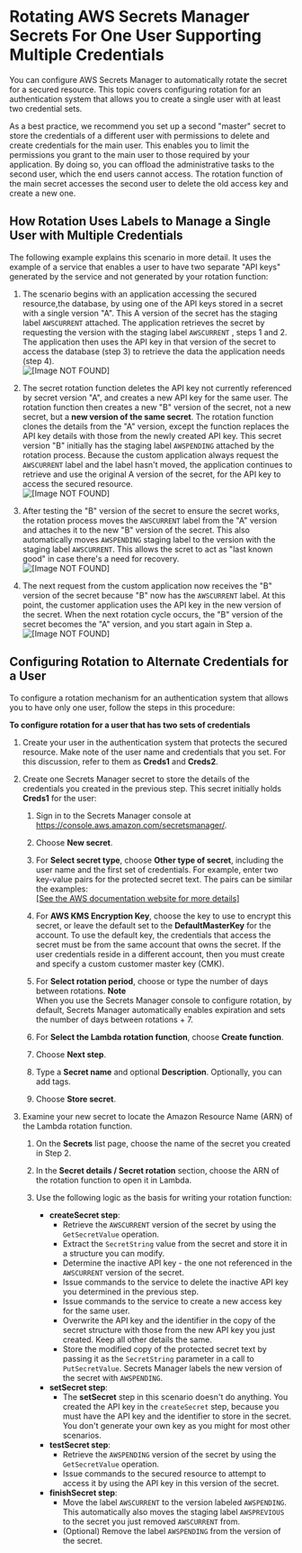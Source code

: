 # Rotating AWS Secrets Manager Secrets For One User Supporting Multiple Credentials<a name="rotating-secrets-one-user-multiple-passwords"></a>

You can configure AWS Secrets Manager to automatically rotate the secret for a secured resource\. This topic covers configuring rotation for an authentication system that allows you to create a single user with at least two credential sets\. 

As a best practice, we recommend you set up a second "master" secret to store the credentials of a different user with permissions to delete and create credentials for the main user\. This enables you to limit the permissions you grant to the main user to those required by your application\. By doing so, you can offload the administrative tasks to the second user, which the end users cannot access\. The rotation function of the main secret accesses the second user to delete the old access key and create a new one\. 

## How Rotation Uses Labels to Manage a Single User with Multiple Credentials<a name="about-labels-one-user-multiple-passwords"></a>

The following example explains this scenario in more detail\. It uses the example of a service that enables a user to have two separate "API keys" generated by the service and not generated by your rotation function:

1. The scenario begins with an application accessing the secured resource,the database, by using one of the API keys stored in a secret with a single version "A"\. This A version of the secret has the staging label `AWSCURRENT` attached\. The application retrieves the secret by requesting the version with the staging label `AWSCURRENT` , steps 1 and 2\. The application then uses the API key in that version of the secret to access the database \(step 3\) to retrieve the data the application needs \(step 4\)\.  
![\[Image NOT FOUND\]](http://docs.aws.amazon.com/secretsmanager/latest/userguide/images/secret-rotate-1a.png)

1. The secret rotation function deletes the API key not currently referenced by secret version "A", and creates a new API key for the same user\. The rotation function then creates a new "B" version of the secret, not a new secret, but a **new version of the same secret**\. The rotation function clones the details from the "A" version, except the function replaces the API key details with those from the newly created API key\. This secret version "B" initially has the staging label `AWSPENDING` attached by the rotation process\. Because the custom application always request the `AWSCURRENT` label and the label hasn't moved, the application continues to retrieve and use the original A version of the secret, for the API key to access the secured resource\.   
![\[Image NOT FOUND\]](http://docs.aws.amazon.com/secretsmanager/latest/userguide/images/secret-rotate-1b.png)

1. After testing the "B" version of the secret to ensure the secret works, the rotation process moves the `AWSCURRENT` label from the "A" version and attaches it to the new "B" version of the secret\. This also automatically moves `AWSPENDING` staging label to the version with the staging label `AWSCURRENT`\. This allows the scret to act as "last known good" in case there's a need for recovery\.  
![\[Image NOT FOUND\]](http://docs.aws.amazon.com/secretsmanager/latest/userguide/images/secret-rotate-1c.png)

1. The next request from the custom application now receives the "B" version of the secret because "B" now has the `AWSCURRENT` label\. At this point, the customer application uses the API key in the new version of the secret\. When the next rotation cycle occurs, the "B" version of the secret becomes the "A" version, and you start again in Step a\.  
![\[Image NOT FOUND\]](http://docs.aws.amazon.com/secretsmanager/latest/userguide/images/secret-rotate-1d.png)

## Configuring Rotation to Alternate Credentials for a User<a name="configure-rotating-password-only"></a>

To configure a rotation mechanism for an authentication system that allows you to have only one user, follow the steps in this procedure:

**To configure rotation for a user that has two sets of credentials**

1. Create your user in the authentication system that protects the secured resource\. Make note of the user name and credentials that you set\. For this discussion, refer to them as **Creds1** and **Creds2**\.

1. Create one Secrets Manager secret to store the details of the credentials you created in the previous step\. This secret initially holds **Creds1** for the user:

   1. Sign in to the Secrets Manager console at [https://console\.aws\.amazon\.com/secretsmanager/](https://console.aws.amazon.com/secretsmanager/)\.

   1. Choose **New secret**\.

   1. For **Select secret type**, choose **Other type of secret**, including the user name and the first set of credentials\. For example, enter two key\-value pairs for the protected secret text\. The pairs can be similar the examples:    
[\[See the AWS documentation website for more details\]](http://docs.aws.amazon.com/secretsmanager/latest/userguide/rotating-secrets-one-user-multiple-passwords.html)

   1. For **AWS KMS Encryption Key**, choose the key to use to encrypt this secret, or leave the default set to the **DefaultMasterKey** for the account\. To use the default key, the credentials that access the secret must be from the same account that owns the secret\. If the user credentials reside in a different account, then you must create and specify a custom customer master key \(CMK\)\.

   1. For **Select rotation period**, choose or type the number of days between rotations\.
**Note**  
When you use the Secrets Manager console to configure rotation, by default, Secrets Manager automatically enables expiration and sets the number of days between rotations \+ 7\. 

   1. For **Select the Lambda rotation function**, choose **Create function**\.

   1. Choose **Next step**\.

   1. Type a **Secret name** and optional **Description**\. Optionally, you can add tags\.

   1. Choose **Store secret**\.

1. Examine your new secret to locate the Amazon Resource Name \(ARN\) of the Lambda rotation function\.

   1. On the **Secrets** list page, choose the name of the secret you created in Step 2\.

   1. In the **Secret details / Secret rotation** section, choose the ARN of the rotation function to open it in Lambda\.

   1. Use the following logic as the basis for writing your rotation function:
      + **createSecret step**:
        + Retrieve the `AWSCURRENT` version of the secret by using the `GetSecretValue` operation\.
        + Extract the `SecretString` value from the secret and store it in a structure you can modify\.
        + Determine the inactive API key \- the one not referenced in the `AWSCURRENT` version of the secret\.
        + Issue commands to the service to delete the inactive API key you determined in the previous step\.
        + Issue commands to the service to create a new access key for the same user\.
        + Overwrite the API key and the identifier in the copy of the secret structure with those from the new API key you just created\. Keep all other details the same\.
        + Store the modified copy of the protected secret text by passing it as the `SecretString` parameter in a call to `PutSecretValue`\. Secrets Manager labels the new version of the secret with `AWSPENDING`\.
      + **setSecret step**:
        + The **setSecret** step in this scenario doesn't do anything\. You created the API key in the `createSecret` step, because you must have the API key and the identifier to store in the secret\. You don't generate your own key as you might for most other scenarios\.
      + **testSecret step**:
        + Retrieve the `AWSPENDING` version of the secret by using the `GetSecretValue` operation\.
        + Issue commands to the secured resource to attempt to access it by using the API key in this version of the secret\.
      + **finishSecret step**:
        + Move the label `AWSCURRENT` to the version labeled `AWSPENDING`\. This automatically also moves the staging label `AWSPREVIOUS` to the secret you just removed `AWSCURRENT` from\.
        + \(Optional\) Remove the label `AWSPENDING` from the version of the secret\.